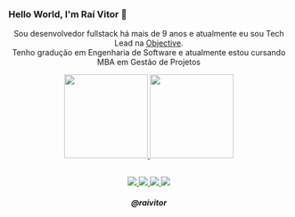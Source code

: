 ### Hello World, I'm Raí Vitor 👋

<p align="center"> 
  Sou desenvolvedor fullstack há mais de 9 anos e atualmente eu sou Tech Lead na <a href="https://www.objective.com.br/">Objective</a>.<br>
  Tenho gradução em Engenharia de Software e atualmente estou cursando MBA em Gestão de Projetos
</p>

<p align="center">
  <a href="https://github.com/raivitor" target="_blank">
    <img
      height="150em"
      src="https://github-readme-stats.vercel.app/api?username=raivitor&show_icons=true,&count_private=true&include_all_commits=true"
    />
  </a>
  <a href="https://github.com/raivitor" target="_blank">
    <img
      height="150em"
      src="https://github-readme-stats.vercel.app/api/top-langs/?username=raivitor&layout=compact&exclude_repo=study-machine-learning,learning-analytics,bike-marina,Deep-Learning,Disc-Big-Data,Data-Analysis"
    />
  </a>
</p>

##

<p align="center">
    <a href="https://www.linkedin.com/in/raivitor" alt="Linkedin" target="_blank">
        <img src="https://img.shields.io/badge/-Linkedin-0e76a8?style=for-the-badge&logo=Linkedin&logoColor=white" />
    </a>
    <a href="https://medium.com/@raivitor" alt="Medium" target="_blank">
        <img src="https://img.shields.io/badge/Medium-12100E?style=for-the-badge&logo=medium&logoColor=white" />
    </a>
    <a href="https://www.instagram.com/raivitor" alt="Instagram" target="_blank">
        <img src="https://img.shields.io/badge/-Instagram-DF0174?style=for-the-badge&labelColor=DF0174&logo=instagram&logoColor=white" />
    </a>
    <a href="mailto:raivitor@gmail.com" alt="Gmail" target="_blank">
        <img src="https://img.shields.io/badge/-Gmail-FF0000?style=for-the-badge&labelColor=FF0000&logo=gmail&logoColor=white" />
    </a>
</p>

<h5 align="center">@raivitor</h5>
